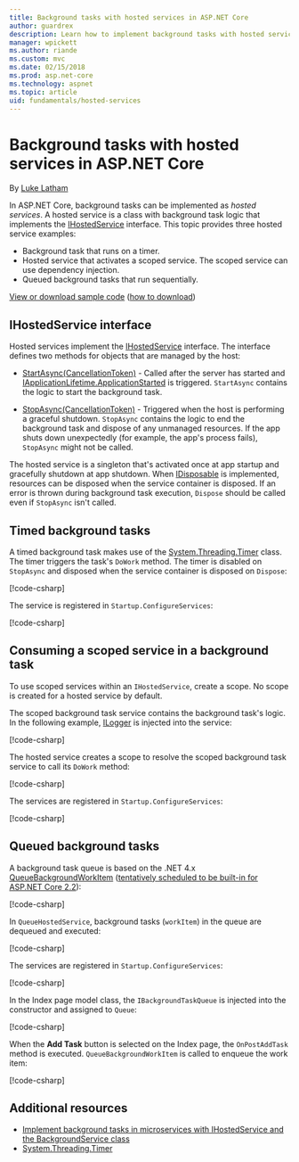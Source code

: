 ```yaml
---
title: Background tasks with hosted services in ASP.NET Core
author: guardrex
description: Learn how to implement background tasks with hosted services in ASP.NET Core.
manager: wpickett
ms.author: riande
ms.custom: mvc
ms.date: 02/15/2018
ms.prod: asp.net-core
ms.technology: aspnet
ms.topic: article
uid: fundamentals/hosted-services
---
```

# Background tasks with hosted services in ASP.NET Core

By [Luke Latham](https://github.com/guardrex)

In ASP.NET Core, background tasks can be implemented as *hosted services*. A hosted service is a class with background task logic that implements the [IHostedService](/dotnet/api/microsoft.extensions.hosting.ihostedservice) interface. This topic provides three hosted service examples:

* Background task that runs on a timer.
* Hosted service that activates a scoped service. The scoped service can use dependency injection.
* Queued background tasks that run sequentially.

[View or download sample code](https://github.com/aspnet/Docs/tree/live/aspnetcore/fundamentals/hosted-services/samples/2.x) ([how to download](xref:tutorials/index#how-to-download-a-sample))

## IHostedService interface

Hosted services implement the [IHostedService](/dotnet/api/microsoft.extensions.hosting.ihostedservice) interface. The interface defines two methods for objects that are managed by the host:

* [StartAsync(CancellationToken)](/dotnet/api/microsoft.extensions.hosting.ihostedservice.startasync) - Called after the server has started and [IApplicationLifetime.ApplicationStarted](/dotnet/api/microsoft.aspnetcore.hosting.iapplicationlifetime.applicationstarted) is triggered. `StartAsync` contains the logic to start the background task.

* [StopAsync(CancellationToken)](/dotnet/api/microsoft.extensions.hosting.ihostedservice.stopasync) - Triggered when the host is performing a graceful shutdown. `StopAsync` contains the logic to end the background task and dispose of any unmanaged resources. If the app shuts down unexpectedly (for example, the app's process fails), `StopAsync` might not be called.

The hosted service is a singleton that's activated once at app startup and gracefully shutdown at app shutdown. When [IDisposable](/dotnet/api/system.idisposable) is implemented, resources can be disposed when the service container is disposed. If an error is thrown during background task execution, `Dispose` should be called even if `StopAsync` isn't called.

## Timed background tasks

A timed background task makes use of the [System.Threading.Timer](/dotnet/api/system.threading.timer) class. The timer triggers the task's `DoWork` method. The timer is disabled on `StopAsync` and disposed when the service container is disposed on `Dispose`:

[!code-csharp[](hosted-services/samples/2.x/Services/TimedHostedService.cs?name=snippet1&highlight=15-16,30,37)]

The service is registered in `Startup.ConfigureServices`:

[!code-csharp[](hosted-services/samples/2.x/Startup.cs?name=snippet1)]

## Consuming a scoped service in a background task

To use scoped services within an `IHostedService`, create a scope. No scope is created for a hosted service by default.

The scoped background task service contains the background task's logic. In the following example, [ILogger](/dotnet/api/microsoft.extensions.logging.ilogger) is injected into the service:

[!code-csharp[](hosted-services/samples/2.x/Services/ScopedProcessingService.cs?name=snippet1)]

The hosted service creates a scope to resolve the scoped background task service to call its `DoWork` method:

[!code-csharp[](hosted-services/samples/2.x/Services/ConsumeScopedServiceHostedService.cs?name=snippet1&highlight=29-36)]

The services are registered in `Startup.ConfigureServices`:

[!code-csharp[](hosted-services/samples/2.x/Startup.cs?name=snippet2)]

## Queued background tasks

A background task queue is based on the .NET 4.x [QueueBackgroundWorkItem](/dotnet/api/system.web.hosting.hostingenvironment.queuebackgroundworkitem) ([tentatively scheduled to be built-in for ASP.NET Core 2.2](https://github.com/aspnet/Hosting/issues/1280)):

[!code-csharp[](hosted-services/samples/2.x/Services/BackgroundTaskQueue.cs?name=snippet1)]

In `QueueHostedService`, background tasks (`workItem`) in the queue are dequeued and executed:

[!code-csharp[](hosted-services/samples/2.x/Services/QueuedHostedService.cs?name=snippet1&highlight=30-31,35)]

The services are registered in `Startup.ConfigureServices`:

[!code-csharp[](hosted-services/samples/2.x/Startup.cs?name=snippet3)]

In the Index page model class, the `IBackgroundTaskQueue` is injected into the constructor and assigned to `Queue`:

[!code-csharp[](hosted-services/samples/2.x/Pages/Index.cshtml.cs?name=snippet1)]

When the **Add Task** button is selected on the Index page, the `OnPostAddTask` method is executed. `QueueBackgroundWorkItem` is called to enqueue the work item:

[!code-csharp[](hosted-services/samples/2.x/Pages/Index.cshtml.cs?name=snippet2)]

## Additional resources

* [Implement background tasks in microservices with IHostedService and the BackgroundService class](/dotnet/standard/microservices-architecture/multi-container-microservice-net-applications/background-tasks-with-ihostedservice)
* [System.Threading.Timer](/dotnet/api/system.threading.timer)
